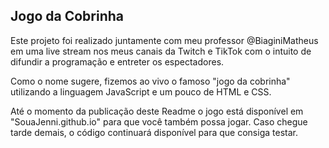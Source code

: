 ## Jogo da Cobrinha

Este projeto foi realizado juntamente com meu professor @BiaginiMatheus em uma live stream nos meus canais da Twitch e TikTok com o intuito de difundir a programação e entreter os espectadores.

Como o nome sugere, fizemos ao vivo o famoso "jogo da cobrinha" utilizando a linguagem JavaScript e um pouco de HTML e CSS. 

Até o momento da publicação deste Readme o jogo está disponível em "SouaJenni.github.io" para que você também possa jogar. Caso chegue tarde demais, o código continuará disponível para que consiga testar. 
